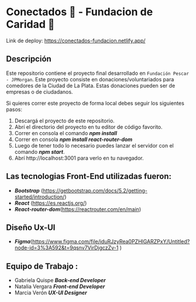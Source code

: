 # Conectados 🙌 - Fundacion de Caridad  🎁
Link de deploy: https://conectados-fundacion.netlify.app/

## Descripción

Este repositorio contiene el proyecto final desarrollado en  `Fundación Pescar - JPMorgan`.
Este proyecto consiste en donaciones/voluntariados para comedores de la Ciudad de La Plata. 
Estas donaciones pueden ser de empresas o de ciudadanos.

Si quieres correr este proyecto de forma local debes seguir los siguientes pasos:
1. Descargá el proyecto de este repositorio.
2. Abrí el directorio del proyecto en tu editor de código favorito.
3. Correr en consola el comando ***npm install***
4. Correr en consola  ***npm install react-router-dom***
6. Luego de tener todo lo necesario puedes lanzar el servidor con  el comando ***npm start***.
7. Abrí http://localhost:3001 para verlo en tu navegador.

## Las tecnologias Front-End utilizadas fueron:

* ***Bootstrap*** (https://getbootstrap.com/docs/5.2/getting-started/introduction/)
* ***React*** (https://es.reactjs.org/)
* ***React-router-dom***(https://reactrouter.com/en/main)

## Diseño Ux-UI

* ***Figma***(https://www.figma.com/file/iduRJzyRea0PZHlGARZPxY/Untitled?node-id=3%3A592&t=9qsnv7VirDjgczZv-1 )

## Equipo de Trabajo :
* Gabriela Quispe ***Back-end Developer***
* Natalia Vergara ***Front-end Developer***
* Marcia Verón ***UX-UI Designer***
